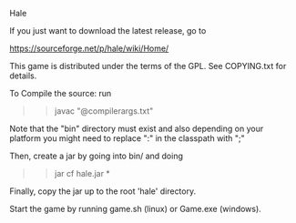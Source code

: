 Hale

If you just want to download the latest release, go to

https://sourceforge.net/p/hale/wiki/Home/

This game is distributed under the terms of the GPL.  See COPYING.txt for details.

To Compile the source: run

>> javac "@compilerargs.txt"

Note that the "bin" directory must exist and also depending on your platform you might need to replace ":" in the classpath with ";"

Then, create a jar by going into bin/ and doing

>> jar cf hale.jar *

Finally, copy the jar up to the root 'hale' directory.

Start the game by running game.sh (linux) or Game.exe (windows).
